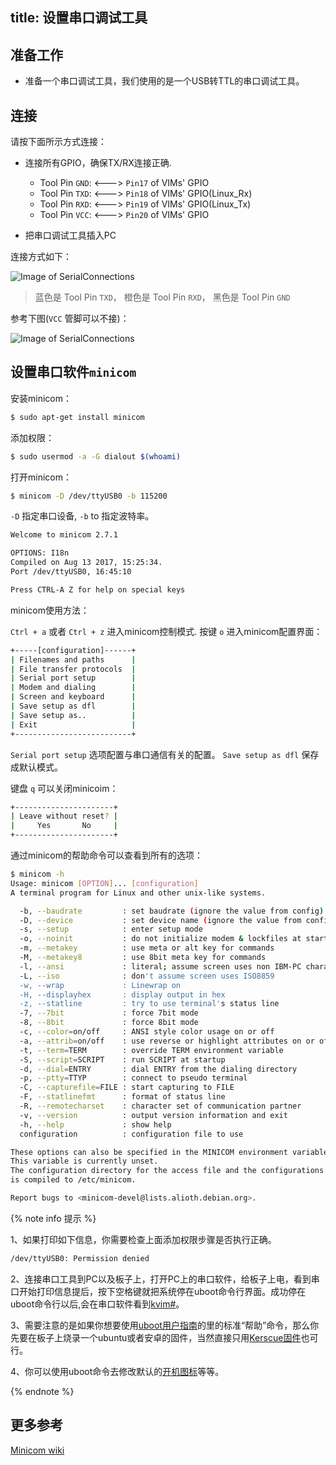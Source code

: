 title: 设置串口调试工具
---

## 准备工作
* 准备一个串口调试工具，我们使用的是一个USB转TTL的串口调试工具。

## 连接
请按下面所示方式连接：

* 连接所有GPIO，确保TX/RX连接正确.
  * Tool Pin `GND`: <---> `Pin17` of VIMs' GPIO
  * Tool Pin `TXD`: <---> `Pin18` of VIMs' GPIO(Linux_Rx)
  * Tool Pin `RXD`: <---> `Pin19` of VIMs' GPIO(Linux_Tx)
  * Tool Pin `VCC`: <---> `Pin20` of VIMs' GPIO

* 把串口调试工具插入PC

连接方式如下：

![Image of SerialConnections](/android/images/vim1/SerialConnections_3Pin.jpg)

> 蓝色是 Tool Pin `TXD`， 橙色是 Tool Pin `RXD`， 黑色是 Tool Pin `GND`

参考下图(`VCC` 管脚可以不接)：

![Image of SerialConnections](/android/images/vim1/SerialConnections.jpg)


## 设置串口软件`minicom`

安装minicom：

```bash
$ sudo apt-get install minicom
```

添加权限：

```bash
$ sudo usermod -a -G dialout $(whoami)
```

打开minicom：

```bash
$ minicom -D /dev/ttyUSB0 -b 115200
```

`-D` 指定串口设备, `-b` to 指定波特率。

```bash
Welcome to minicom 2.7.1

OPTIONS: I18n
Compiled on Aug 13 2017, 15:25:34.
Port /dev/ttyUSB0, 16:45:10

Press CTRL-A Z for help on special keys
```
minicom使用方法：

`Ctrl + a` 或者 `Ctrl + z` 进入minicom控制模式. 按键 `o` 进入minicom配置界面：

```bash
+-----[configuration]------+
| Filenames and paths      |
| File transfer protocols  |
| Serial port setup        |
| Modem and dialing        |
| Screen and keyboard      |
| Save setup as dfl        |
| Save setup as..          |
| Exit                     |
+--------------------------+

```

`Serial port setup` 选项配置与串口通信有关的配置。
`Save setup as dfl` 保存成默认模式。

键盘 `q` 可以关闭minicoim：

```bash
+----------------------+
| Leave without reset? |
|     Yes       No     |
+----------------------+
```

通过minicom的帮助命令可以查看到所有的选项：

```bash
$ minicom -h
Usage: minicom [OPTION]... [configuration]
A terminal program for Linux and other unix-like systems.

  -b, --baudrate         : set baudrate (ignore the value from config)
  -D, --device           : set device name (ignore the value from config)
  -s, --setup            : enter setup mode
  -o, --noinit           : do not initialize modem & lockfiles at startup
  -m, --metakey          : use meta or alt key for commands
  -M, --metakey8         : use 8bit meta key for commands
  -l, --ansi             : literal; assume screen uses non IBM-PC character set
  -L, --iso              : don't assume screen uses ISO8859
  -w, --wrap             : Linewrap on
  -H, --displayhex       : display output in hex
  -z, --statline         : try to use terminal's status line
  -7, --7bit             : force 7bit mode
  -8, --8bit             : force 8bit mode
  -c, --color=on/off     : ANSI style color usage on or off
  -a, --attrib=on/off    : use reverse or highlight attributes on or off
  -t, --term=TERM        : override TERM environment variable
  -S, --script=SCRIPT    : run SCRIPT at startup
  -d, --dial=ENTRY       : dial ENTRY from the dialing directory
  -p, --ptty=TTYP        : connect to pseudo terminal
  -C, --capturefile=FILE : start capturing to FILE
  -F, --statlinefmt      : format of status line
  -R, --remotecharset    : character set of communication partner
  -v, --version          : output version information and exit
  -h, --help             : show help
  configuration          : configuration file to use

These options can also be specified in the MINICOM environment variable.
This variable is currently unset.
The configuration directory for the access file and the configurations
is compiled to /etc/minicom.

Report bugs to <minicom-devel@lists.alioth.debian.org>.

```

{% note info 提示 %}

1、如果打印如下信息，你需要检查上面添加权限步骤是否执行正确。

```bash
/dev/ttyUSB0: Permission denied
```

2、连接串口工具到PC以及板子上，打开PC上的串口软件，给板子上电，看到串口开始打印信息提后，按下空格键就把系统停在uboot命令行界面。成功停在uboot命令行以后,会在串口软件看到[kvim#](/android/zh-cn/vim1/UBootUsage.html)。

3、需要注意的是如果你想要使用[uboot用户指南](/android/zh-cn/vim1/UBootUsage.html)的里的标准“帮助”命令，那么你先要在板子上烧录一个ubuntu或者安卓的固件，当然直接只用[Kerscue固件](https://dl.khadas.com/Firmware/Krescue/android/images/)也可行。

4、你可以使用uboot命令去修改默认的[开机图标](/android/zh-cn/vim1/BuildBootLogoForUboot.html)等等。

{% endnote %}

## 更多参考
[Minicom wiki](https://en.wikipedia.org/wiki/Minicom)
